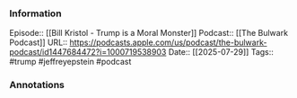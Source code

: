 ### Information

Episode:: [[Bill Kristol - Trump is a Moral Monster]]
Podcast:: [[The Bulwark Podcast]]
URL:: https://podcasts.apple.com/us/podcast/the-bulwark-podcast/id1447684472?i=1000719538903
Date:: [[2025-07-29]]
Tags:: #trump #jeffreyepstein 
#podcast


### Annotations

